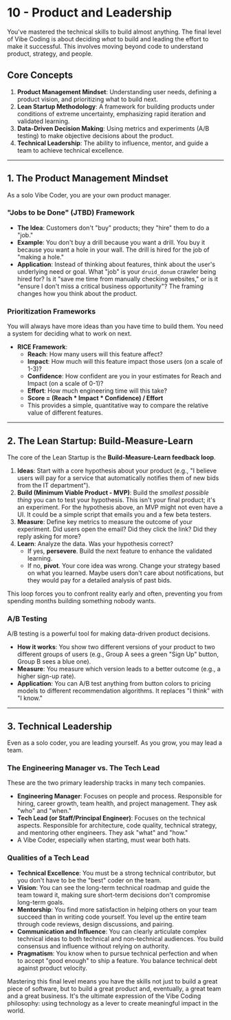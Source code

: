 # 10 - Product and Leadership

You've mastered the technical skills to build almost anything. The final level of Vibe Coding is about deciding *what* to build and leading the effort to make it successful. This involves moving beyond code to understand product, strategy, and people.

## Core Concepts

1.  **Product Management Mindset**: Understanding user needs, defining a product vision, and prioritizing what to build next.
2.  **Lean Startup Methodology**: A framework for building products under conditions of extreme uncertainty, emphasizing rapid iteration and validated learning.
3.  **Data-Driven Decision Making**: Using metrics and experiments (A/B testing) to make objective decisions about the product.
4.  **Technical Leadership**: The ability to influence, mentor, and guide a team to achieve technical excellence.

---

## 1. The Product Management Mindset

As a solo Vibe Coder, you are your own product manager.

### "Jobs to be Done" (JTBD) Framework
-   **The Idea**: Customers don't "buy" products; they "hire" them to do a "job."
-   **Example**: You don't buy a drill because you want a drill. You buy it because you want a hole in your wall. The drill is hired for the job of "making a hole."
-   **Application**: Instead of thinking about features, think about the user's underlying need or goal. What "job" is your `druid_donum` crawler being hired for? Is it "save me time from manually checking websites," or is it "ensure I don't miss a critical business opportunity"? The framing changes how you think about the product.

### Prioritization Frameworks
You will always have more ideas than you have time to build them. You need a system for deciding what to work on next.
-   **RICE Framework**:
    -   **Reach**: How many users will this feature affect?
    -   **Impact**: How much will this feature impact those users (on a scale of 1-3)?
    -   **Confidence**: How confident are you in your estimates for Reach and Impact (on a scale of 0-1)?
    -   **Effort**: How much engineering time will this take?
    -   **Score = (Reach * Impact * Confidence) / Effort**
    -   This provides a simple, quantitative way to compare the relative value of different features.

---

## 2. The Lean Startup: Build-Measure-Learn

The core of the Lean Startup is the **Build-Measure-Learn feedback loop**.

1.  **Ideas**: Start with a core hypothesis about your product (e.g., "I believe users will pay for a service that automatically notifies them of new bids from the IT department").
2.  **Build (Minimum Viable Product - MVP)**: Build the *smallest possible thing* you can to test your hypothesis. This isn't your final product; it's an experiment. For the hypothesis above, an MVP might not even have a UI. It could be a simple script that emails you and a few beta testers.
3.  **Measure**: Define key metrics to measure the outcome of your experiment. Did users open the email? Did they click the link? Did they reply asking for more?
4.  **Learn**: Analyze the data. Was your hypothesis correct?
    -   If yes, **persevere**. Build the next feature to enhance the validated learning.
    -   If no, **pivot**. Your core idea was wrong. Change your strategy based on what you learned. Maybe users don't care about notifications, but they would pay for a detailed analysis of past bids.

This loop forces you to confront reality early and often, preventing you from spending months building something nobody wants.

### A/B Testing
A/B testing is a powerful tool for making data-driven product decisions.
-   **How it works**: You show two different versions of your product to two different groups of users (e.g., Group A sees a green "Sign Up" button, Group B sees a blue one).
-   **Measure**: You measure which version leads to a better outcome (e.g., a higher sign-up rate).
-   **Application**: You can A/B test anything from button colors to pricing models to different recommendation algorithms. It replaces "I think" with "I know."

---

## 3. Technical Leadership

Even as a solo coder, you are leading yourself. As you grow, you may lead a team.

### The Engineering Manager vs. The Tech Lead
These are the two primary leadership tracks in many tech companies.
-   **Engineering Manager**: Focuses on people and process. Responsible for hiring, career growth, team health, and project management. They ask "who" and "when."
-   **Tech Lead (or Staff/Principal Engineer)**: Focuses on the technical aspects. Responsible for architecture, code quality, technical strategy, and mentoring other engineers. They ask "what" and "how."
-   A Vibe Coder, especially when starting, must wear both hats.

### Qualities of a Tech Lead
-   **Technical Excellence**: You must be a strong technical contributor, but you don't have to be the "best" coder on the team.
-   **Vision**: You can see the long-term technical roadmap and guide the team toward it, making sure short-term decisions don't compromise long-term goals.
-   **Mentorship**: You find more satisfaction in helping others on your team succeed than in writing code yourself. You level up the entire team through code reviews, design discussions, and pairing.
-   **Communication and Influence**: You can clearly articulate complex technical ideas to both technical and non-technical audiences. You build consensus and influence without relying on authority.
-   **Pragmatism**: You know when to pursue technical perfection and when to accept "good enough" to ship a feature. You balance technical debt against product velocity.

Mastering this final level means you have the skills not just to build a great piece of software, but to build a great product and, eventually, a great team and a great business. It's the ultimate expression of the Vibe Coding philosophy: using technology as a lever to create meaningful impact in the world.
